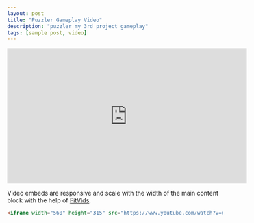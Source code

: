```yaml
---
layout: post
title: "Puzzler Gameplay Video"
description: "puzzler my 3rd project gameplay"
tags: [sample post, video]
---
```


<iframe width="560" height="315" src="https://www.youtube.com/watch?v=unMIUKaGyzI" frameborder="0"></iframe>

Video embeds are responsive and scale with the width of the main content block with the help of [FitVids](http://fitvidsjs.com/).

```html
<iframe width="560" height="315" src="https://www.youtube.com/watch?v=unMIUKaGyzI" frameborder="0"></iframe>
```
